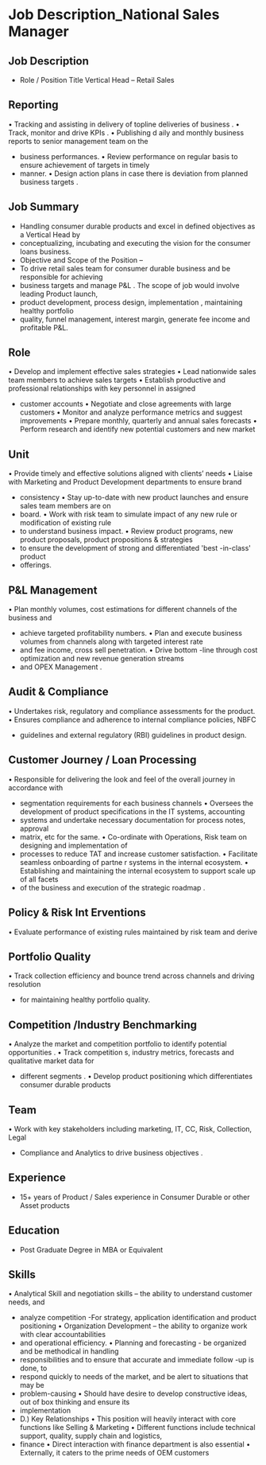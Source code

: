 # Job Description_National Sales Manager

## Job Description

* Role / Position Title  Vertical Head – Retail Sales

## Reporting

• Tracking and assisting in delivery of topline deliveries of business .
• Track, monitor and drive KPIs .
• Publishing d aily and monthly business reports to senior management team on the
* business performances.
• Review performance on regular basis to ensure achievement of targets in timely
* manner.
• Design action plans in case there is deviation from planned business targets .

## Job Summary

* Handling consumer durable products  and excel in defined objectives as a Vertical Head by
* conceptualizing, incubating and executing the vision for the consumer loans business.
* Objective and Scope of the Position –
* To drive retail sales team  for consumer durable  business  and be responsible for achieving
* business targets and manage P&L . The scope of job would involve leading Product launch,
* product development, process design, implementation , maintaining healthy portfolio
* quality, funnel management, interest margin,  generate fee income  and profitable  P&L.

## Role

• Develop and implement effective sales strategies
• Lead nationwide sales team members to achieve sales targets
• Establish productive and professional relationships with key personnel in assigned
* customer accounts
• Negotiate and close agreements with large customers
• Monitor and analyze performance metrics and suggest improvements
• Prepare monthly, quarterly and annual sales forecasts
• Perform research and identify new potential customers and new market

## Unit

• Provide timely and effective solutions aligned with clients’ needs
• Liaise with Marketing and Product Development departments to ensure brand
* consistency
• Stay up-to-date with new product launches and ensure sales team members are on
* board.
• Work with risk team to simulate impact of any new rule or modification of existing rule
* to understand business impact.
• Review product programs, new product proposals, product propositions & strategies
* to ensure the development of strong and differentiated 'best -in-class' product
* offerings.

## P&L Management

• Plan monthly volumes, cost estimations for different channels of  the business and
* achieve targeted profitability numbers.
• Plan and execute business volumes from channels  along with targeted interest rate
* and fee income, cross sell penetration.
• Drive bottom -line through cost optimization  and new revenue generation streams
* and OPEX Management .

## Audit & Compliance

• Undertakes risk, regulatory and compliance assessments for the product.
• Ensures compliance and adherence to internal compliance policies, NBFC
* guidelines and external regulatory (RBI) guidelines in product design.

## Customer  Journey / Loan Processing

• Responsible for delivering the look and feel of the overall journey in accordance with
* segmentation requirements for each business channels
• Oversees the development of product specifications in the IT systems, accounting
* systems and undertake necessary documentation for process notes, approval
* matrix, etc for the same.
• Co-ordinate with Operations, Risk team on designing and implementation of
* processes to reduce TAT and increase customer satisfaction.
• Facilitate seamless onboarding of partne r systems  in the internal ecosystem.
• Establishing and maintaining the internal ecosystem to support scale up of all facets
* of the business and execution of the strategic roadmap .

## Policy & Risk Int Erventions

• Evaluate performance of existing rules maintained by risk team and derive

## Portfolio Quality

• Track collection efficiency and bounce trend across channels and driving resolution
* for maintaining healthy portfolio quality.

## Competition /Industry  Benchmarking

• Analyze the market  and competition portfolio to identify potential opportunities .
• Track competition s, industry metrics, forecasts and qualitative market data for
* different segments .
• Develop product positioning which differentiates consumer durable  products

## Team

• Work with key stakeholders including marketing, IT, CC, Risk, Collection, Legal
* Compliance and Analytics  to drive business objectives .

## Experience

* 15+ years of Product / Sales experience in Consumer Durable  or other Asset products

## Education

* Post Graduate Degree in MBA or Equivalent

## Skills

• Analytical Skill and negotiation skills – the ability to understand customer needs, and
* analyze competition -For strategy, application identification and product positioning
• Organization Development – the ability to organize work with clear accountabilities
* and operational efficiency.
• Planning and forecasting - be organized and be methodical in handling
* responsibilities and to ensure that accurate and immediate follow -up is done, to
* respond quickly to needs of the market, and be alert to situations that may be
* problem-causing
• Should have desire to develop constructive ideas, out of box thinking and ensure its
* implementation
* D.) Key Relationships
• This position will heavily interact with core functions like Selling & Marketing
• Different functions include technical support, quality, supply chain and logistics,
* finance
• Direct interaction with finance department is also essential
• Externally, it caters to the prime needs of OEM customers
